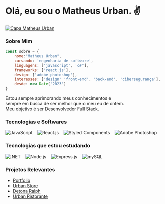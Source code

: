 # Olá, eu sou o Matheus Urban. ✌

[![Capa Matheus Urban](https://media.licdn.com/dms/image/D4D16AQFMzXH2ovtgXg/profile-displaybackgroundimage-shrink_350_1400/0/1702493162920?e=1707955200&v=beta&t=p9oAAuOeUGq1Ats9Jk4DYHqc07lF-VH52Rqy7VjYZj4)](https://www.linkedin.com/in/urbanykv/)

### Sobre Mim
```javascript
const sobre = {
    nome:"Matheus Urban",
    cursando: 'engenharia de software',
    linguagens: ['javascript', 'c#'],
    frameworks: ['react.js'],
    design: ['adobe photoshop'],
    interesses: ['design' 'front-end', 'back-end', 'cibersegurança'],
    desde: new Date('2023')
}
```

Estou sempre aprimorando meus conhecimentos e  
sempre em busca de ser melhor que o meu eu de ontem.  
Meu objetivo é ser Desenvolvedor Full Stack.

### Tecnologias e Softwares

![JavaScript](https://skillicons.dev/icons?i=javascript) &nbsp;&nbsp;
![React.js](https://skillicons.dev/icons?i=react) &nbsp;&nbsp;
![Styled Components](https://skillicons.dev/icons?i=styledcomponents) &nbsp;&nbsp;
![Adobe Photoshop](https://skillicons.dev/icons?i=photoshop)

### Tecnologias que estou estudando

![.NET](https://skillicons.dev/icons?i=dotnet) &nbsp;&nbsp;
![Node.js](https://skillicons.dev/icons?i=nodejs) &nbsp;&nbsp;
![Express.js](https://skillicons.dev/icons?i=express) &nbsp;&nbsp;
![mySQL](https://skillicons.dev/icons?i=mysql)

### Projetos Relevantes

- [Portfolio](https://portfolio-matheusurban.vercel.app/)
- [Urban Store](https://urban-store-coral.vercel.app/)
- [Detona Ralph](https://jogo-detona-ralph-one.vercel.app/)
- [Urban Ristorante](https://urban-ristorante.vercel.app/)
